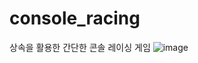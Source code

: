 # console_racing
상속을 활용한 간단한 콘솔 레이싱 게임
![image](https://user-images.githubusercontent.com/86965183/196481087-5829aab4-badd-4a8e-8378-d618c4dd1847.png)
